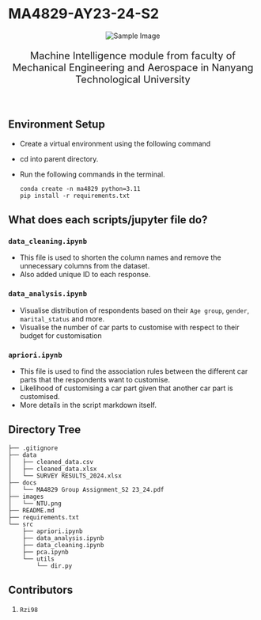 # MA4829-AY23-24-S2

<div style="text-align:center">

![Sample Image](https://images.scholarschoice.com.sg/wp-content/uploads/2017/06/NTU.png)

</div>

<p align='center' style="font-size: 20px;">
    Machine Intelligence module from faculty of Mechanical Engineering and Aerospace in Nanyang Technological University
</p><br>

## Environment Setup ##

- Create a virtual environment using the following command
- cd into parent directory.
- Run the following commands in the terminal.

    ```
    conda create -n ma4829 python=3.11
    pip install -r requirements.txt
    ```

## What does each scripts/jupyter file do?

### `data_cleaning.ipynb` ###

- This file is used to shorten the column names and remove the unnecessary columns from the dataset.
- Also added unique ID to each response.

### `data_analysis.ipynb` ###

- Visualise distribution of respondents based on their `Age group`, `gender`, `marital_status` and more.
- Visualise the number of car parts to customise with respect to their budget for customisation

### `apriori.ipynb` ###

- This file is used to find the association rules between the different car parts that the respondents want to customise.
- Likelihood of customising a car part given that another car part is customised.
- More details in the script markdown itself.

## Directory Tree ##

    ├── .gitignore
    ├── data
    │   ├── cleaned_data.csv
    │   ├── cleaned_data.xlsx
    │   └── SURVEY RESULTS_2024.xlsx
    ├── docs
    │   └── MA4829 Group Assignment_S2 23_24.pdf
    ├── images
    │   └── NTU.png
    ├── README.md
    ├── requirements.txt
    └── src
        ├── apriori.ipynb
        ├── data_analysis.ipynb
        ├── data_cleaning.ipynb
        ├── pca.ipynb
        └── utils
            └── dir.py


## Contributors ##
1. `Rzi98`
